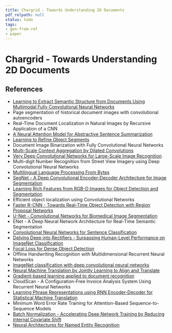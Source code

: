 ```yaml
---
title: Chargrid - Towards Understanding 2D Documents
pdf_relpath: null
status: todo
tags:
- gen-from-ref
- paper
---
```


# Chargrid - Towards Understanding 2D Documents

## References

- [Learning to Extract Semantic Structure from Documents Using Multimodal Fully Convolutional Neural Networks](./learning-to-extract-semantic-structure-from-documents-using-multimodal-fully-convolutional-neural-networks.md)
- Page segmentation of historical document images with convolutional autoencoders
- Real-Time Document Localization in Natural Images by Recursive Application of a CNN
- [A Neural Attention Model for Abstractive Sentence Summarization](./a-neural-attention-model-for-abstractive-sentence-summarization.md)
- [Learning to Refine Object Segments](./learning-to-refine-object-segments.md)
- Document Image Binarization with Fully Convolutional Neural Networks
- [Multi-Scale Context Aggregation by Dilated Convolutions](./multi-scale-context-aggregation-by-dilated-convolutions.md)
- [Very Deep Convolutional Networks for Large-Scale Image Recognition](./very-deep-convolutional-networks-for-large-scale-image-recognition.md)
- Multi-digit Number Recognition from Street View Imagery using Deep Convolutional Neural Networks
- [Multilingual Language Processing From Bytes](./multilingual-language-processing-from-bytes.md)
- [SegNet - A Deep Convolutional Encoder-Decoder Architecture for Image Segmentation](./segnet-a-deep-convolutional-encoder-decoder-architecture-for-image-segmentation.md)
- [Learning Rich Features from RGB-D Images for Object Detection and Segmentation](./learning-rich-features-from-rgb-d-images-for-object-detection-and-segmentation.md)
- Efficient object localization using Convolutional Networks
- [Faster R-CNN - Towards Real-Time Object Detection with Region Proposal Networks](./faster-r-cnn-towards-real-time-object-detection-with-region-proposal-networks.md)
- [U-Net - Convolutional Networks for Biomedical Image Segmentation](./u-net-convolutional-networks-for-biomedical-image-segmentation.md)
- ENet - A Deep Neural Network Architecture for Real-Time Semantic Segmentation
- [Convolutional Neural Networks for Sentence Classification](./convolutional-neural-networks-for-sentence-classification.md)
- [Delving Deep into Rectifiers - Surpassing Human-Level Performance on ImageNet Classification](./delving-deep-into-rectifiers-surpassing-human-level-performance-on-imagenet-classification.md)
- [Focal Loss for Dense Object Detection](./focal-loss-for-dense-object-detection.md)
- Offline Handwriting Recognition with Multidimensional Recurrent Neural Networks
- [ImageNet classification with deep convolutional neural networks](./imagenet-classification-with-deep-convolutional-neural-networks.md)
- [Neural Machine Translation by Jointly Learning to Align and Translate](./neural-machine-translation-by-jointly-learning-to-align-and-translate.md)
- [Gradient-based learning applied to document recognition](./gradient-based-learning-applied-to-document-recognition.md)
- CloudScan - A Configuration-Free Invoice Analysis System Using Recurrent Neural Networks
- [Learning Phrase Representations using RNN Encoder-Decoder for Statistical Machine Translation](./learning-phrase-representations-using-rnn-encoder-decoder-for-statistical-machine-translation.md)
- Minimum Word Error Rate Training for Attention-Based Sequence-to-Sequence Models
- [Batch Normalization - Accelerating Deep Network Training by Reducing Internal Covariate Shift](./batch-normalization-accelerating-deep-network-training-by-reducing-internal-covariate-shift.md)
- [Neural Architectures for Named Entity Recognition](./neural-architectures-for-named-entity-recognition.md)
